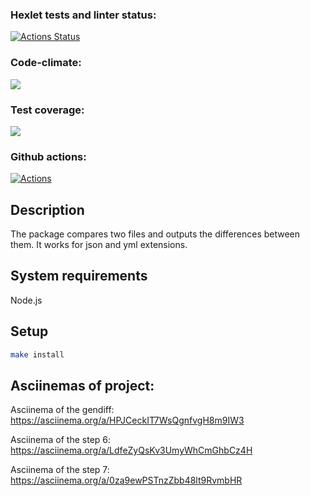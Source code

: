 ### Hexlet tests and linter status:
[![Actions Status](https://github.com/DedMazai36/frontend-project-46/workflows/hexlet-check/badge.svg)](https://github.com/DedMazai36/frontend-project-46/actions)
### Code-climate:
<a href="https://codeclimate.com/github/DedMazai36/frontend-project-46/maintainability"><img src="https://api.codeclimate.com/v1/badges/32e801f00a95383a615a/maintainability" /></a>
### Test coverage:
<a href="https://codeclimate.com/github/DedMazai36/frontend-project-46/test_coverage"><img src="https://api.codeclimate.com/v1/badges/32e801f00a95383a615a/test_coverage" /></a>
### Github actions:
[![Actions](https://github.com/DedMazai36/frontend-project-46/workflows/internal-check.yml/badge.svg)](https://github.com/DedMazai36/frontend-project-46/workflows/internal-check.yml)

## Description

The package compares two files and outputs the differences between them. It works for json and yml extensions.

## System requirements

Node.js

## Setup

```bash
make install
```

## Asciinemas of project:

Asciinema of the gendiff: https://asciinema.org/a/HPJCeckIT7WsQgnfvgH8m9IW3

Asciinema of the step 6: https://asciinema.org/a/LdfeZyQsKv3UmyWhCmGhbCz4H

Asciinema of the step 7: https://asciinema.org/a/0za9ewPSTnzZbb48lt9RvmbHR